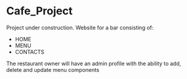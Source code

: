 # Cafe_Project

Project under construction.
Website for a bar consisting of:
- HOME
- MENU
- CONTACTS

The restaurant owner will have an admin profile with the ability to add, delete and update menu components
